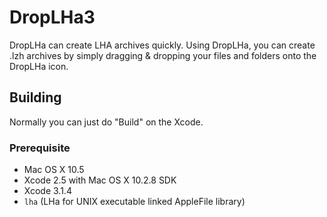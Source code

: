 # DropLHa3

DropLHa can create LHA archives quickly.
Using DropLHa, you can create .lzh archives by simply dragging
& dropping your files and folders onto the DropLHa icon.

## Building

Normally you can just do "Build" on the Xcode.

### Prerequisite

- Mac OS X 10.5
- Xcode 2.5 with Mac OS X 10.2.8 SDK
- Xcode 3.1.4
- `lha` (LHa for UNIX executable linked AppleFile library)
